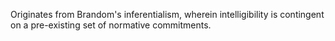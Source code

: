 Originates from Brandom's inferentialism, wherein intelligibility is contingent on a pre-existing set of normative commitments.

